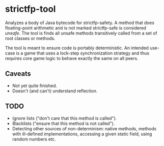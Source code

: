 # strictfp-tool #

Analyzes a body of Java bytecode for strictfp-safety. A method that does floating-point arithmetic and is not marked strictfp-safe is considered _unsafe_. The tool is finds all unsafe methods transitively called from a set of root classes or methods.

The tool is meant to ensure code is portably deterministic. An intended use-case is a game that uses a lock-step synchronization strategy and thus requires core game logic to behave exactly the same on all peers.
 

## Caveats ##

* Not yet quite finished.
* Doesn't (and can't) understand reflection.

## TODO ##

* Ignore lists ("don't care that this method is called").
* Blacklists ("ensure that this method is not called").
* Detecting other sources of non-determinism: native methods,
  methods with ill-defined implementations,
  accessing a given static field, using random numbers etc.
